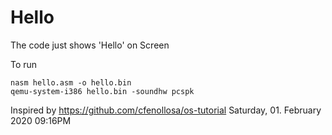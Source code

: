 # Hello
The code just shows 'Hello' on Screen

To run
```
nasm hello.asm -o hello.bin
qemu-system-i386 hello.bin -soundhw pcspk
```

Inspired by https://github.com/cfenollosa/os-tutorial
Saturday, 01. February 2020 09:16PM 
